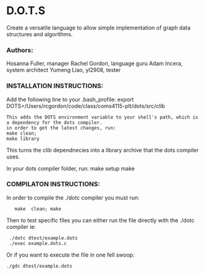 # D.O.T.S 
 
Create a versatile language to allow simple implementation of graph data structures and algorithms.

### Authors:

Hosanna Fuller, manager
Rachel Gordon, language guru
Adam Incera, system architect
Yumeng Liao, yl2908, tester

###  INSTALLATION INSTRUCTIONS:

Add the following line to your .bash_profile:
    export DOTS=/Users/rcgordon/code/class/coms4115-plt/dots/src/clib
    
    This adds the DOTS environment variable to your shell's path, which is a dependency for the dots compiler.
    in order to get the latest changes, run:
    make clean;
    make library
This turns the clib dependnecies into a library archive that the dots compiler uses.

In your dots compiler folder, run:
    make setup
    make

###  COMPILATON INSTRUCTIONS:

In order to compile the ./dotc compiler you must run:
``` unix 
   make  clean; make
 ```

Then to test specific files you can either run the file directly with the ./dotc compiler ie:
  ``` unix
   ./dotc dtest/example.dots
   ./exec example.dots.c
  ```
Or if you want to execute the file in one fell swoop:
   ``` unix
   ./gdc dtest/example.dots
   ```
